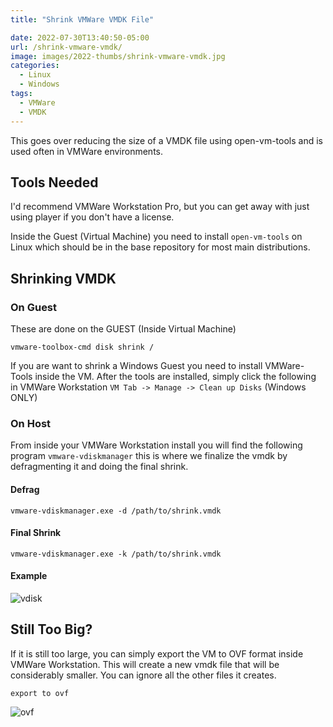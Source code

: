 ```yaml
---
title: "Shrink VMWare VMDK File"

date: 2022-07-30T13:40:50-05:00
url: /shrink-vmware-vmdk/
image: images/2022-thumbs/shrink-vmware-vmdk.jpg
categories:
  - Linux
  - Windows
tags:
  - VMWare
  - VMDK
---
```

This goes over reducing the size of a VMDK file using open-vm-tools and is used often in VMWare environments. 
<!--more-->

## Tools Needed

I'd recommend VMWare Workstation Pro, but you can get away with just using player if you don't have a license. 

Inside the Guest (Virtual Machine) you need to install `open-vm-tools` on Linux which should be in the base repository for most main distributions.

## Shrinking VMDK

### On Guest 

These are done on the GUEST (Inside Virtual Machine)

```
vmware-toolbox-cmd disk shrink /
```

If you are want to shrink a Windows Guest you need to install VMWare-Tools inside the VM. After the tools are installed, simply click the following in VMWare Workstation `VM Tab -> Manage -> Clean up Disks` (Windows ONLY)

### On Host

From inside your VMWare Workstation install you will find the following program `vmware-vdiskmanager` this is where we finalize the vmdk by defragmenting it and doing the final shrink. 

#### Defrag

```
vmware-vdiskmanager.exe -d /path/to/shrink.vmdk
```

#### Final Shrink

```
vmware-vdiskmanager.exe -k /path/to/shrink.vmdk
```

#### Example

![vdisk](/images/2022/vmware-vdisk.jpg)

## Still Too Big?

If it is still too large, you can simply export the VM to OVF format inside VMWare Workstation. This will create a new vmdk file that will be considerably smaller. You can ignore all the other files it creates.

`export to ovf`

![ovf](/images/2022/vmware-ovf.jpg)